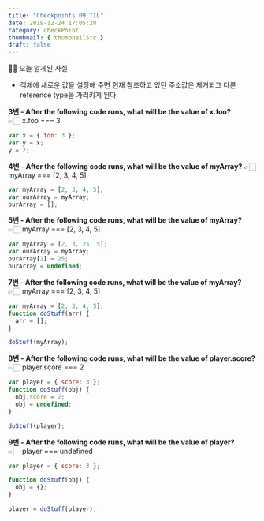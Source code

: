 ```yaml
---
title: "Checkpoints 09 TIL"
date: 2019-12-24 17:05:28
category: checkPoint
thumbnail: { thumbnailSrc }
draft: false
---
```


💁‍♀️ 오늘 알게된 사실  
- 객체에 새로운 값을 설정해 주면 현재 참조하고 있던 주소값은 제거되고 다른 reference type을 가리키게 된다.

__3번 - After the following code runs, what will be the value of x.foo?__  
👉🏻 x.foo === 3

```js
var x = { foo: 3 };
var y = x;
y = 2;
```

__4번 - After the following code runs, what will be the value of myArray?__
👉🏻 myArray === [2, 3, 4, 5]

```js
var myArray = [2, 3, 4, 5];
var ourArray = myArray;
ourArray = [];
```

__5번 - After the following code runs, what will be the value of myArray?__  
👉🏻 myArray === [2, 3, 4, 5]

```js
var myArray = [2, 3, 25, 5];
var ourArray = myArray;
ourArray[2] = 25;
ourArray = undefined;
```

__7번 - After the following code runs, what will be the value of myArray?__  
👉🏻 myArray === [2, 3, 4, 5]

```js
var myArray = [2, 3, 4, 5];
function doStuff(arr) {
  arr = [];
}

doStuff(myArray);
```

__8번 - After the following code runs, what will be the value of player.score?__   
👉🏻 player.score === 2 

```js
var player = { score: 3 };
function doStuff(obj) {
  obj.score = 2;
  obj = undefined;
}

doStuff(player);
```

__9번 - After the following code runs, what will be the value of player?__  
👉🏻 player === undefined

```js
var player = { score: 3 };

function doStuff(obj) {
  obj = {};
}

player = doStuff(player);
```
